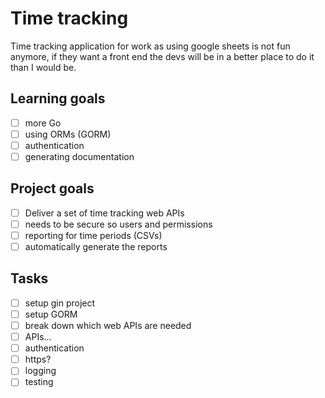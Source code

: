 # Time tracking

Time tracking application for work as using google sheets is not fun anymore, if they want a front end the devs will be in a better place to do it than I would be.

## Learning goals
- [ ] more Go
- [ ] using ORMs (GORM)
- [ ] authentication
- [ ] generating documentation

## Project goals

- [ ] Deliver a set of time tracking web APIs
- [ ] needs to be secure so users and permissions
- [ ] reporting for time periods (CSVs)
- [ ] automatically generate the reports

## Tasks

- [ ] setup gin project
- [ ] setup GORM
- [ ] break down which web APIs are needed
- [ ] APIs...
- [ ] authentication
- [ ] https?
- [ ] logging
- [ ] testing